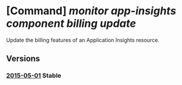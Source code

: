 # [Command] _monitor app-insights component billing update_

Update the billing features of an Application Insights resource.

## Versions

### [2015-05-01](/Resources/mgmt-plane/L3N1YnNjcmlwdGlvbnMve30vcmVzb3VyY2Vncm91cHMve30vcHJvdmlkZXJzL21pY3Jvc29mdC5pbnNpZ2h0cy9jb21wb25lbnRzL3t9L2N1cnJlbnRiaWxsaW5nZmVhdHVyZXM=/2015-05-01.xml) **Stable**

<!-- mgmt-plane /subscriptions/{}/resourcegroups/{}/providers/microsoft.insights/components/{}/currentbillingfeatures 2015-05-01 -->
